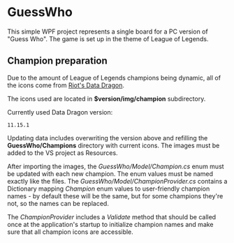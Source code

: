 ﻿# GuessWho

This simple WPF project represents a single board for a PC version of "Guess Who". The game is set up in the theme of League of Legends.

## Champion preparation

Due to the amount of League of Legends champions being dynamic, all of the icons come from [Riot's Data Dragon](https://developer.riotgames.com/docs/lol).

The icons used are located in **$version/img/champion** subdirectory.

Currently used Data Dragon version:
```
11.15.1
```

Updating data includes overwriting the version above and refilling the **GuessWho/Champions** directory with current icons. The images must be added to the VS project as Resources.

After importing the images, the *GuessWho/Model/Champion.cs* enum must be updated with each new champion. The enum values must be named exactly like the files. The *GuessWho/Model/ChampionProvider.cs* contains a Dictionary mapping *Champion* enum values to user-friendly champion names - by default these will be the same, but for some champions they're not, so the names can be replaced.

The *ChampionProvider* includes a *Validate* method that should be called once at the application's startup to initialize champion names and make sure that all champion icons are accessible.
